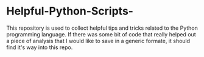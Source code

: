 # Helpful-Python-Scripts-
This repository is used to collect helpful tips and tricks related to the Python programming language. If there was some bit of code that really helped out a piece of analysis that I would like to save in a generic formate, it should find it's way into this repo.  
